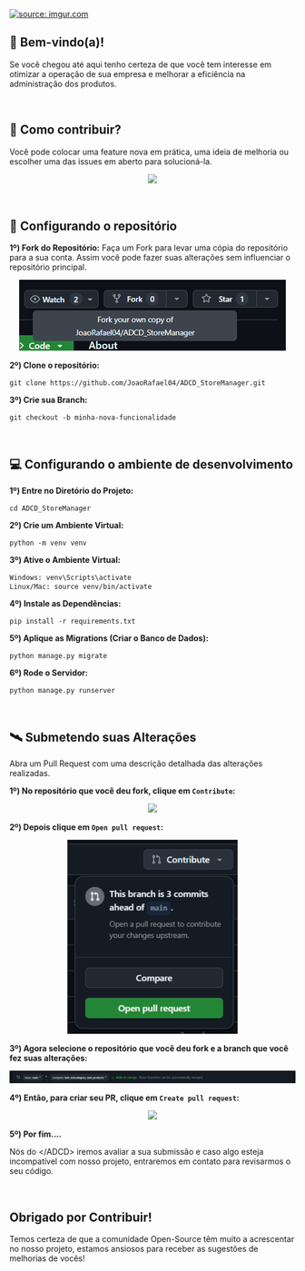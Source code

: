 <a href="https://imgur.com/8SEQm2C"><img src="https://i.imgur.com/8SEQm2C.jpg" title="source: imgur.com" /></a>

## 👋 Bem-vindo(a)! 
Se você chegou até aqui tenho certeza de que você tem interesse em  otimizar a operação de sua empresa e melhorar a eficiência na administração dos produtos. 

<br>

## 🤔 Como contribuir?
Você pode colocar uma feature nova em prática, uma ideia de melhoria ou escolher uma das issues em aberto para solucioná-la.
<br>
<p align="center">
  <a href="https://github.com/JoaoRafael04/ADCD_StoreManager/issues">
    <img src="https://img.shields.io/badge/Ver issues-7f1d1d?style=for-the-badge&logoColor=white"/>
  </a>
</p>

<br>

## 📁 Configurando o repositório

<strong>1º) Fork do Repositório:</strong> Faça um Fork para levar uma cópia do repositório para a sua conta. Assim você pode fazer suas alterações sem influenciar o repositório principal.
<br>
<p align="center">
  <img src="Imagens/Captura de tela 2024-11-11 164132.png">
</p>

<strong>2º) Clone o repositório:</strong> 
```
git clone https://github.com/JoaoRafael04/ADCD_StoreManager.git
```

<strong>3º) Crie sua Branch:</strong> 
```
git checkout -b minha-nova-funcionalidade
```

<br>

## 💻 Configurando o ambiente de desenvolvimento

<strong>1º) Entre no Diretório do Projeto:</strong>
```
cd ADCD_StoreManager
```

<strong>2º) Crie um Ambiente Virtual:</strong>
```
python -m venv venv
```

<strong>3º) Ative o Ambiente Virtual:</strong>
```
Windows: venv\Scripts\activate
Linux/Mac: source venv/bin/activate
```

<strong>4º) Instale as Dependências:</strong>
```
pip install -r requirements.txt
```

<strong>5º) Aplique as Migrations (Criar o Banco de Dados):</strong>
```
python manage.py migrate
```

<strong>6º) Rode o Servidor:</strong>
```
python manage.py runserver
```

<br>

## 🛰️ Submetendo suas Alterações
Abra um Pull Request com uma descrição detalhada das alterações realizadas.

<strong>1º) No repositório que você deu fork, clique em ```Contribute```:</strong>

<p align="center">
  <img src="https://github.com/Taverna-Hub/ForgeSheets/assets/67246528/12782460-6c5e-49df-a65a-d279c36f1ea3">
</p>

<strong>2º) Depois clique em ```Open pull request```:</strong>

<p align="center">
  <img src="Imagens/Captura de tela 2024-11-11 171944.png" width="300">
</p>

<strong>3º) Agora selecione o repositório que você deu fork e a branch que você fez suas alterações:</strong>

<p align="center">
  <img src="Imagens/Captura de tela 2024-11-11 172104.png">
</p>

<strong>4º) Então, para criar seu PR, clique em ```Create pull request```:</strong>

<p align="center">
  <img src="https://github.com/Taverna-Hub/ForgeSheets/assets/67246528/c5a22c16-cd9b-4292-bf36-e938752c0ba9" width="300">
</p>

<strong>5º) Por fim....</strong>

<p>Nós do &lt;/ADCD&gt; iremos avaliar a sua submissão e caso algo esteja incompatível com nosso projeto, entraremos em contato para revisarmos o seu código.</p>

<br>

##  Obrigado por Contribuir!
Temos certeza de que a comunidade Open-Source têm muito a acrescentar no nosso projeto, estamos ansiosos para receber as sugestões de melhorias de vocês!


